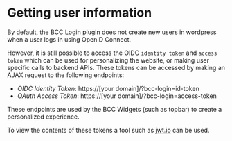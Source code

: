 # Getting user information

By default, the BCC Login plugin does not create new users in wordpress when a user logs in using OpenID Connect.

However, it is still possible to access the OIDC `identity token` and `access token` which can be used for personalizing the website, or making user specific calls to backend APIs. These tokens can be accessed by making an AJAX request to the following endpoints:

* *OIDC Identity Token*: https://[your domain]/?bcc-login=id-token
* *OAuth Access Token*: https://[your domain]/?bcc-login=access-token

These endpoints are used by the BCC Widgets (such as topbar) to create a personalized experience.

To view the contents of these tokens a tool such as  [jwt.io](https://jwt.io) can be used.
